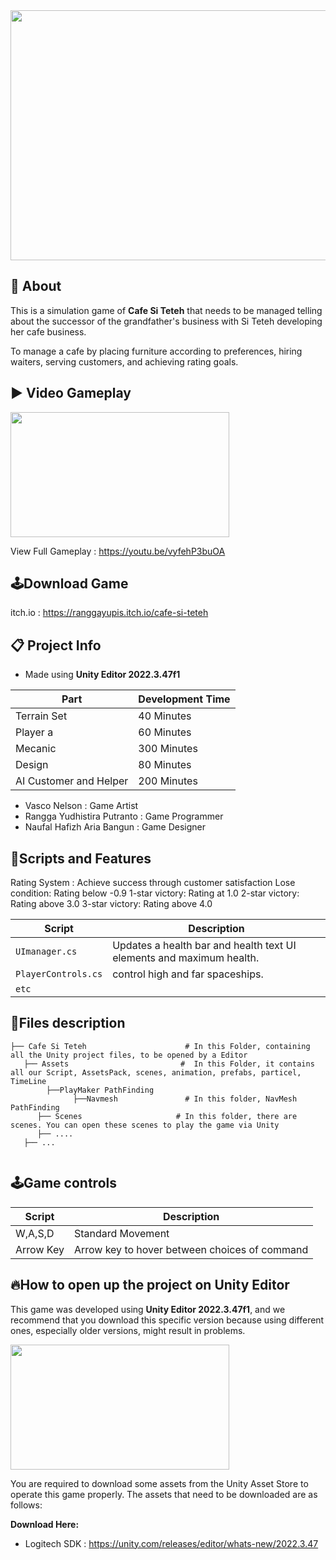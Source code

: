 <img src="https://github.com/user-attachments/assets/b1eafff4-59fe-459d-8bb5-a0e84017442a" width="1080" height="400">

## 🔴 About

This is a simulation game of **Cafe Si Teteh** that needs to be managed telling about the successor of the grandfather's business with Si Teteh developing her cafe business.

To manage a cafe by placing furniture according to preferences, hiring waiters, serving customers, and achieving rating goals.

## ▶️ Video Gameplay
<img src="https://github.com/user-attachments/assets/739bd224-8359-448f-b6b5-a222d1dc5fbd" width="350" height="200">

View Full Gameplay : https://youtu.be/vyfehP3buOA

## 🕹️Download Game
itch.io : https://ranggayupis.itch.io/cafe-si-teteh

## 📋 Project Info
- Made using **Unity Editor 2022.3.47f1**
  
| Part | Development Time |
|------------------|------|
| Terrain Set | 40 Minutes|
| Player a | 60 Minutes |
| Mecanic | 300 Minutes |
| Design | 80 Minutes |
| AI Customer and Helper |  200 Minutes |

- Vasco Nelson : Game Artist
- Rangga Yudhistira Putranto : Game Programmer
- Naufal Hafizh Aria Bangun : Game Designer

## 📜Scripts and Features
Rating System :
Achieve success through customer satisfaction
Lose condition: Rating below -0.9
1-star victory: Rating at 1.0
2-star victory: Rating above 3.0
3-star victory: Rating above 4.0


| Script                | Description                                                                 |
|-----------------------|-----------------------------------------------------------------------------|
| `UImanager.cs` | Updates a health bar and health text UI elements and maximum health. |
| `PlayerControls.cs` | control high and far spaceships. |
| `etc` |                                                                             |

## 📂Files description

```
├── Cafe Si Teteh                      # In this Folder, containing all the Unity project files, to be opened by a Editor
   ├── Assets                         #  In this Folder, it contains all our Script, AssetsPack, scenes, animation, prefabs, particel, TimeLine
        ├──PlayMaker PathFinding
              ├──Navmesh               # In this folder, NavMesh PathFinding
      ├── Scenes                     # In this folder, there are scenes. You can open these scenes to play the game via Unity
      ├── ....
   ├── ...
      
```

## 🕹️Game controls
| Script | Description |
|---------|------------------|
| W,A,S,D | Standard Movement|
| Arrow Key | Arrow key to hover between choices of command |

## 🔥How to open up the project on Unity Editor
This game was developed using **Unity Editor 2022.3.47f1**, and we recommend that you download this specific version because using different ones, especially older versions, might result in problems.

<img src="https://github.com/user-attachments/assets/8b9e7a36-20eb-4d00-8df9-4bfb4601c5f6" width="350" height="200">

You are required to download some assets from the Unity Asset Store to operate this game properly. The assets that need to be downloaded are as follows:

**Download Here:** 
- Logitech SDK : https://unity.com/releases/editor/whats-new/2022.3.47
